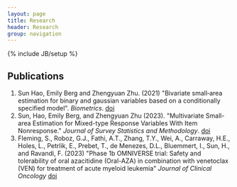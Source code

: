 ```yaml
---
layout: page
title: Research
header: Research
group: navigation
---
```

{% include JB/setup %}

## Publications 

1. Sun Hao, Emily Berg and Zhengyuan Zhu. (2021) "Bivariate small‐area estimation for binary and gaussian variables based on a conditionally specified model". *Biometrics*. [doi](https://doi.org/10.1111/biom.13552)
2. Sun, Hao, Emily Berg, and Zhengyuan Zhu (2023). "Multivariate Small-area Estimation for Mixed-type Response Variables With Item Nonresponse." *Journal of Survey Statistics and Methodology*. [doi](https://doi.org/10.1093/jssam/smad018)
3. Fleming, S., Roboz, G.J., Fathi, A.T., Zhang, T.Y., Wei, A., Carraway, H.E., Holes, L., Petrlik, E., Prebet, T., de Menezes, D.L., Bluemmert, I., Sun, H., and Ravandi, F. (2023) "Phase 1b OMNIVERSE trial: Safety and tolerability of oral azacitidine (Oral-AZA) in combination with venetoclax (VEN) for treatment of acute myeloid leukemia" *Journal of Clinical Oncology* [doi](https://ascopubs.org/doi/abs/10.1200/JCO.2023.41.16_suppl.e19011)


